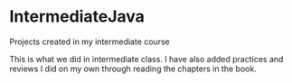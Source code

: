 # IntermediateJava
Projects created in my intermediate course

This is what we did in intermediate class.
  I have also added practices and reviews I did on my own through reading the chapters in the book.
